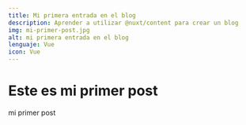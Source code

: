 ```yaml
---
title: Mi primera entrada en el blog
description: Aprender a utilizar @nuxt/content para crear un blog
img: mi-primer-post.jpg
alt: mi primera entrada en el blog
lenguaje: Vue
icon: Vue
---
```


# Este es mi primer post

mi primer post